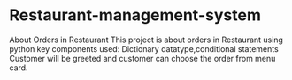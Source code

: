 # Restaurant-management-system
About Orders in Restaurant
This project is about orders in Restaurant using python
key components used:
Dictionary datatype,conditional statements
Customer will be greeted and customer can choose the order from menu card.
